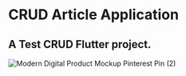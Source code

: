 # CRUD Article Application

## A Test CRUD Flutter project. ##


![Modern Digital Product Mockup Pinterest Pin (2)](https://github.com/user-attachments/assets/284dee92-4662-4705-b61a-a403e8fe8ca4)
